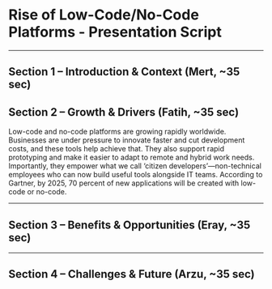 # Rise of Low-Code/No-Code Platforms - Presentation Script

---

## Section 1 – Introduction & Context (Mert, ~35 sec)




## Section 2 – Growth & Drivers (Fatih, ~35 sec)

Low-code and no-code platforms are growing rapidly worldwide. Businesses are under pressure to innovate faster and cut development costs, and these tools help achieve that. They also support rapid prototyping and make it easier to adapt to remote and hybrid work needs. Importantly, they empower what we call ‘citizen developers’—non-technical employees who can now build useful tools alongside IT teams. According to Gartner, by 2025, 70 percent of new applications will be created with low-code or no-code.

---

## Section 3 – Benefits & Opportunities (Eray, ~35 sec)

---

## Section 4 – Challenges & Future (Arzu, ~35 sec)
